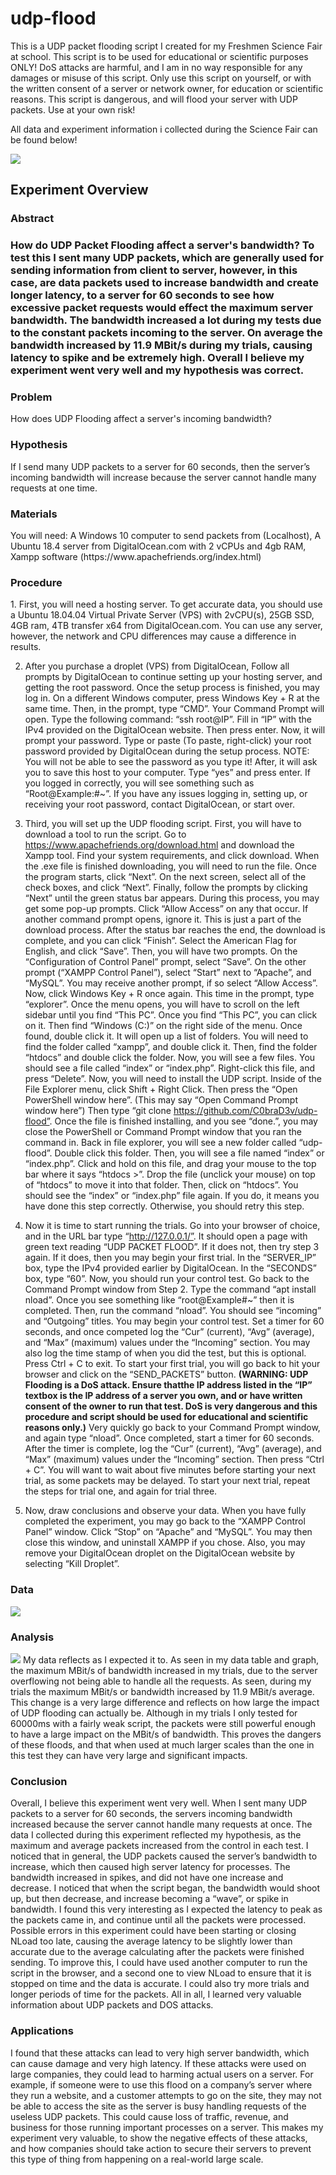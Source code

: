 # udp-flood
This is a UDP packet flooding script I created for my Freshmen Science Fair at school. This script is to be used for educational or scientific purposes ONLY! DoS attacks are harmful, and I am in no way responsible for any damages or misuse of this script. Only use this script on yourself, or with the written consent of a server or network owner, for education or scientific reasons. This script is dangerous, and will flood your server with UDP packets. Use at your own risk!

All data and experiment information i collected during the Science Fair can be found below!

<img src="https://cdn.discordapp.com/attachments/572508218673332244/653803618960408627/unknown.png">

<h2>Experiment Overview</h2>

<h3>Abstract<h3>
How do UDP Packet Flooding affect a server's bandwidth? To test this I sent many UDP packets, which are generally used for sending information from client to server, however, in this case, are data packets used to increase bandwidth and create longer latency, to a server for 60 seconds to see how excessive packet requests would effect the maximum server bandwidth. The bandwidth increased a lot during my tests due to the constant packets incoming to the server. On average the bandwidth increased by 11.9 MBit/s during my trials, causing latency to spike and be extremely high. Overall I believe my experiment went very well and my hypothesis was correct.
	
<h3>Problem</h3>
How does UDP Flooding affect a server's incoming bandwidth?

<h3>Hypothesis</h3>
If I send many UDP packets to a server for 60 seconds, then the server’s incoming bandwidth will increase because the server cannot handle many requests at one time.

<h3>Materials</h3>
You will need: A Windows 10 computer to send packets from (Localhost), A Ubuntu 18.4 server from DigitalOcean.com with 2 vCPUs and 4gb RAM, Xampp software (https://www.apachefriends.org/index.html)
  
<h3>Procedure</h3>
1. First, you will need a hosting server. To get accurate data, you should use a Ubuntu 18.04.04 Virtual Private Server (VPS) with 2vCPU(s), 25GB SSD, 4GB ram, 4TB transfer x64 from DigitalOcean.com. You can use any server, however, the network and CPU differences may cause a difference in results.

2. After you purchase a droplet (VPS) from DigitalOcean, Follow all prompts by DigitalOcean to continue setting up your hosting server, and getting the root password. Once the setup process is finished, you may log in. On a different Windows computer, press Windows Key + R at the same time. Then, in the prompt, type “CMD”. Your Command Prompt will open. Type the following command: “ssh root@IP”. Fill in “IP” with the IPv4 provided on the DigitalOcean website. Then press enter. Now, it will prompt your password. Type or paste (To paste, right-click) your root password provided by DigitalOcean during the setup process. NOTE: You will not be able to see the password as you type it! After, it will ask you to save this host to your computer. Type “yes” and press enter. If you logged in correctly, you will see something such as “Root@Example:#~”. If you have any issues logging in, setting up, or receiving your root password, contact DigitalOcean, or start over.

3. Third, you will set up the UDP flooding script. First, you will have to download a tool to run the script. Go to https://www.apachefriends.org/download.html and download the Xampp tool. Find your system requirements, and click download. When the .exe file is finished downloading, you will need to run the file. Once the program starts, click “Next”. On the next screen, select all of the check boxes, and click “Next”. Finally, follow the prompts by clicking “Next” until the green status bar appears. During this process, you may get some pop-up prompts. Click “Allow Access” on any that occur. If another command prompt opens, ignore it. This is just a part of the download process. After the status bar reaches the end, the download is complete, and you can click “Finish”. Select the American Flag for English, and click “Save”. Then, you will have two prompts. On the “Configuration of Control Panel” prompt, select “Save”. On the other prompt (“XAMPP Control Panel”), select “Start” next to “Apache”,  and “MySQL”. You may receive another prompt, if so select “Allow Access”. Now, click Windows Key + R once again. This time in the prompt, type “explorer”. Once the menu opens, you will have to scroll on the left sidebar until you find “This PC”. Once you find “This PC”, you can click on it. Then find “Windows (C:)” on the right side of the menu. Once found, double click it. It will open up a list of folders. You will need to find the folder called “xampp”, and double click it. Then, find the folder “htdocs” and double click the folder. Now, you will see a few files. You should see a file called “index” or “index.php”. Right-click this file, and press “Delete”. Now, you will need to install the UDP script. Inside of the File Explorer menu, click Shift + Right Click. Then press the “Open PowerShell window here”. (This may say “Open Command Prompt window here”) Then type “git clone https://github.com/C0braD3v/udp-flood”. Once the file is finished installing, and you see “done.”, you may close the PowerShell or Command Prompt window that you ran the command in. Back in file explorer, you will see a new folder called “udp-flood”. Double click this folder. Then, you will see a file named “index” or “index.php”. Click and hold on this file, and drag your mouse to the top bar where it says “htdocs >”. Drop the file (unclick your mouse) on top of “htdocs” to move it into that folder. Then, click on “htdocs”. You should see the “index” or “index.php” file again. If you do, it means you have done this step correctly. Otherwise, you should retry this step. 

4. Now it is time to start running the trials. Go into your browser of choice, and in the URL bar type “http://127.0.0.1/”. It should open a page with green text reading “UDP PACKET FLOOD”. If it does not, then try step 3 again. If it does, then you may begin your first trial. In the “SERVER_IP” box, type the IPv4 provided earlier by DigitalOcean. In the “SECONDS” box, type “60”. Now, you should run your control test. Go back to the Command Prompt window from Step 2. Type the command “apt install nload”. Once you see something like “root@Example#~” then it is completed. Then, run the command “nload”. You should see “incoming” and “Outgoing” titles. You may begin your control test. Set a timer for 60 seconds, and once competed log the “Cur” (current), “Avg” (average), and “Max” (maximum) values under the “Incoming” section. You may also log the time stamp of when you did the test, but this is optional. Press Ctrl + C to exit. To start your first trial, you will go back to hit your browser and click on the “SEND_PACKETS” button. <b>(WARNING: UDP Flooding is a DoS attack. Ensure thatthe IP address listed in the “IP” textbox is the IP address of a server you own, and or have written consent of the owner to run that test. DoS is very dangerous and this procedure and script should be used for educational and scientific reasons only.)</b> Very quickly go back to your Command Prompt window, and again type “nload”. Once completed, start a timer for 60 seconds. After the timer is complete, log the “Cur” (current), “Avg” (average), and “Max” (maximum) values under the “Incoming” section. Then press “Ctrl + C”. You will want to wait about five minutes before starting your next trial, as some packets may be delayed. To start your next trial, repeat the steps for trial one, and again for trial three. 

5. Now, draw conclusions and observe your data. When you have fully completed the experiment, you may go back to the “XAMPP Control Panel” window. Click “Stop” on “Apache” and “MySQL”. You may then close this window, and uninstall XAMPP if you chose. Also, you may remove your DigitalOcean droplet on the DigitalOcean website by selecting “Kill Droplet”. 

<h3>Data</h3>
<img src="https://cdn.discordapp.com/attachments/590436031426199583/691716863272681532/unknown.png">

<h3>Analysis</h3>
<img src="https://cdn.discordapp.com/attachments/590436031426199583/691717213484220486/unknown.png">
My data reflects as I expected it to. As seen in my data table and graph, the maximum MBit/s of bandwidth increased in my trials, due to the server overflowing not being able to handle all the requests. As seen, during my trials the maximum MBit/s or bandwidth increased by 11.9 MBit/s average. This change is a very large difference and reflects on how large the impact of UDP flooding can actually be. Although in my trials I only tested for 60000ms with a fairly weak script, the packets were still powerful enough to have a large impact on the MBit/s of bandwidth. This proves the dangers of these floods, and that when used at much larger scales than the one in this test they can have very large and significant impacts.

<h3>Conclusion</h3>
Overall, I believe this experiment went very well. When I sent many UDP packets to a server for 60 seconds, the servers incoming bandwidth increased because the server cannot handle many requests at once. The data I collected during this experiment reflected my hypothesis, as the maximum and average packets increased from the control in each test. I noticed that in general, the UDP packets caused the server’s bandwidth to increase, which then caused high server latency for processes. The bandwidth increased in spikes, and did not have one increase and decrease. I noticed that when the script began, the bandwidth would shoot up, but then decrease, and increase becoming a “wave”, or spike in bandwidth.  I found this very interesting as I expected the latency to peak as the packets came in, and continue until all the packets were processed. Possible errors in this experiment could have been starting or closing NLoad too late, causing the average latency to be slightly lower than accurate due to the average calculating after the packets were finished sending. To improve this, I could have used another computer to run the script in the browser, and a second one to view NLoad to ensure that it is stopped on time and the data is accurate. I could also try more trials and longer periods of time for the packets. All in all, I learned very valuable information about UDP packets and DOS attacks.


<h3>Applications</h3>
I found that these attacks can lead to very high server bandwidth, which can cause damage and very high latency. If these attacks were used on large companies, they could lead to harming actual users on a server. For example, if someone were to use this flood on a company’s server where they run a website, and a customer attempts to go on the site, they may not be able to access the site as the server is busy handling requests of the useless UDP packets. This could cause loss of traffic, revenue, and business for those running important processes on a server. This makes my experiment very valuable, to show the negative effects of these attacks, and how companies should take action to secure their servers to prevent this type of thing from happening on a real-world large scale.
